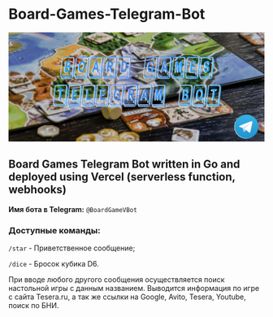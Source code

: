 # Board-Games-Telegram-Bot
![Image alt](https://github.com/SubochevaValeriya/Board-Game-Telegram-Bot/raw/main/internal/logo.png)

## Board Games Telegram Bot written in Go and deployed using Vercel (serverless function, webhooks)

**Имя бота в Telegram:** ```@BoardGameVBot```

### Доступные команды:

```/star``` - Приветственное сообщение;

```/dice``` - Бросок кубика D6.

При вводе любого другого сообщения осуществляется поиск настольной игры с данным названием.
Выводится информация по игре с сайта Tesera.ru, а так же ссылки на Google, Avito, Tesera, Youtube, поиск по БНИ.

